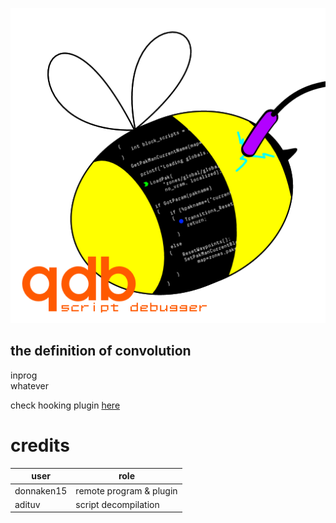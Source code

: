 ![](QDBicon.png)<br>
<h2>the definition of convolution</h2>
inprog<br>
whatever<br>

check hooking plugin [here](https://github.com/donnaken15/GH3-Plus/blob/master/src/plugins/QDBhook/QDBhook.cpp)

<h1>credits</h1>

|user         |role                   |
|-------------|-----------------------|
|donnaken15   |remote program & plugin|
|adituv       |script decompilation   |
